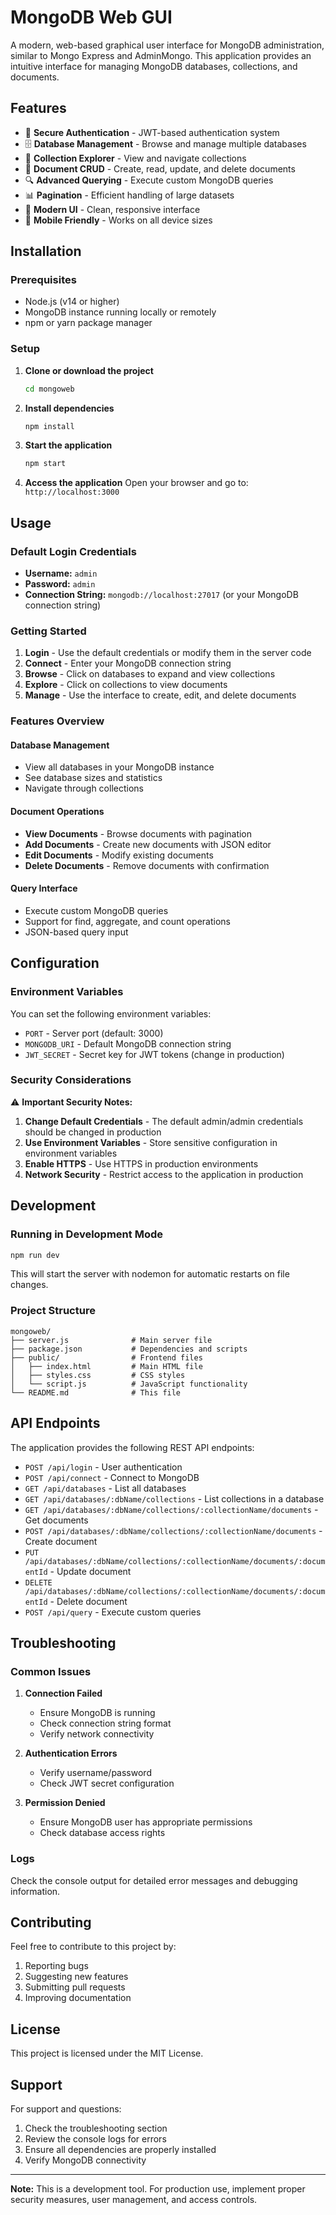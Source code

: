 # MongoDB Web GUI

A modern, web-based graphical user interface for MongoDB administration, similar to Mongo Express and AdminMongo. This application provides an intuitive interface for managing MongoDB databases, collections, and documents.

## Features

- 🔐 **Secure Authentication** - JWT-based authentication system
- 🗄️ **Database Management** - Browse and manage multiple databases
- 📁 **Collection Explorer** - View and navigate collections
- 📄 **Document CRUD** - Create, read, update, and delete documents
- 🔍 **Advanced Querying** - Execute custom MongoDB queries
- 📊 **Pagination** - Efficient handling of large datasets
- 🎨 **Modern UI** - Clean, responsive interface
- 📱 **Mobile Friendly** - Works on all device sizes

## Installation

### Prerequisites

- Node.js (v14 or higher)
- MongoDB instance running locally or remotely
- npm or yarn package manager

### Setup

1. **Clone or download the project**
   ```bash
   cd mongoweb
   ```

2. **Install dependencies**
   ```bash
   npm install
   ```

3. **Start the application**
   ```bash
   npm start
   ```

4. **Access the application**
   Open your browser and go to: `http://localhost:3000`

## Usage

### Default Login Credentials

- **Username:** `admin`
- **Password:** `admin`
- **Connection String:** `mongodb://localhost:27017` (or your MongoDB connection string)

### Getting Started

1. **Login** - Use the default credentials or modify them in the server code
2. **Connect** - Enter your MongoDB connection string
3. **Browse** - Click on databases to expand and view collections
4. **Explore** - Click on collections to view documents
5. **Manage** - Use the interface to create, edit, and delete documents

### Features Overview

#### Database Management
- View all databases in your MongoDB instance
- See database sizes and statistics
- Navigate through collections

#### Document Operations
- **View Documents** - Browse documents with pagination
- **Add Documents** - Create new documents with JSON editor
- **Edit Documents** - Modify existing documents
- **Delete Documents** - Remove documents with confirmation

#### Query Interface
- Execute custom MongoDB queries
- Support for find, aggregate, and count operations
- JSON-based query input

## Configuration

### Environment Variables

You can set the following environment variables:

- `PORT` - Server port (default: 3000)
- `MONGODB_URI` - Default MongoDB connection string
- `JWT_SECRET` - Secret key for JWT tokens (change in production)

### Security Considerations

⚠️ **Important Security Notes:**

1. **Change Default Credentials** - The default admin/admin credentials should be changed in production
2. **Use Environment Variables** - Store sensitive configuration in environment variables
3. **Enable HTTPS** - Use HTTPS in production environments
4. **Network Security** - Restrict access to the application in production

## Development

### Running in Development Mode

```bash
npm run dev
```

This will start the server with nodemon for automatic restarts on file changes.

### Project Structure

```
mongoweb/
├── server.js              # Main server file
├── package.json           # Dependencies and scripts
├── public/                # Frontend files
│   ├── index.html         # Main HTML file
│   ├── styles.css         # CSS styles
│   └── script.js          # JavaScript functionality
└── README.md              # This file
```

## API Endpoints

The application provides the following REST API endpoints:

- `POST /api/login` - User authentication
- `POST /api/connect` - Connect to MongoDB
- `GET /api/databases` - List all databases
- `GET /api/databases/:dbName/collections` - List collections in a database
- `GET /api/databases/:dbName/collections/:collectionName/documents` - Get documents
- `POST /api/databases/:dbName/collections/:collectionName/documents` - Create document
- `PUT /api/databases/:dbName/collections/:collectionName/documents/:documentId` - Update document
- `DELETE /api/databases/:dbName/collections/:collectionName/documents/:documentId` - Delete document
- `POST /api/query` - Execute custom queries

## Troubleshooting

### Common Issues

1. **Connection Failed**
   - Ensure MongoDB is running
   - Check connection string format
   - Verify network connectivity

2. **Authentication Errors**
   - Verify username/password
   - Check JWT secret configuration

3. **Permission Denied**
   - Ensure MongoDB user has appropriate permissions
   - Check database access rights

### Logs

Check the console output for detailed error messages and debugging information.

## Contributing

Feel free to contribute to this project by:

1. Reporting bugs
2. Suggesting new features
3. Submitting pull requests
4. Improving documentation

## License

This project is licensed under the MIT License.

## Support

For support and questions:

1. Check the troubleshooting section
2. Review the console logs for errors
3. Ensure all dependencies are properly installed
4. Verify MongoDB connectivity

---

**Note:** This is a development tool. For production use, implement proper security measures, user management, and access controls.


